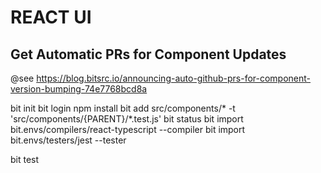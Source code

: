 # REACT UI

## Get Automatic PRs for Component Updates

@see https://blog.bitsrc.io/announcing-auto-github-prs-for-component-version-bumping-74e7768bcd8a


bit init
bit login
npm install
bit add src/components/* -t 'src/components/{PARENT}/*.test.js'
bit status
bit import bit.envs/compilers/react-typescript --compiler
bit import bit.envs/testers/jest --tester

bit test
